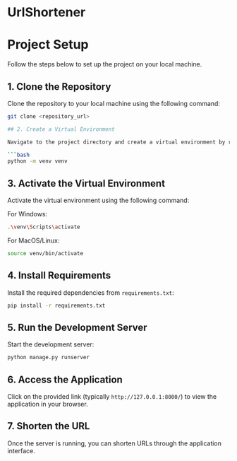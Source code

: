 # UrlShortener
# Project Setup

Follow the steps below to set up the project on your local machine.

## 1. Clone the Repository

Clone the repository to your local machine using the following command:

```bash
git clone <repository_url>

## 2. Create a Virtual Environment

Navigate to the project directory and create a virtual environment by running:

```bash
python -m venv venv
```


## 3. Activate the Virtual Environment

Activate the virtual environment using the following command:

For Windows:
```bash
.\venv\Scripts\activate
```

For MacOS/Linux:
```bash
source venv/bin/activate
```

## 4. Install Requirements

Install the required dependencies from `requirements.txt`:

```bash
pip install -r requirements.txt
```

## 5. Run the Development Server

Start the development server:

```bash
python manage.py runserver
```

## 6. Access the Application

Click on the provided link (typically `http://127.0.0.1:8000/`) to view the application in your browser.

## 7. Shorten the URL

Once the server is running, you can shorten URLs through the application interface.
